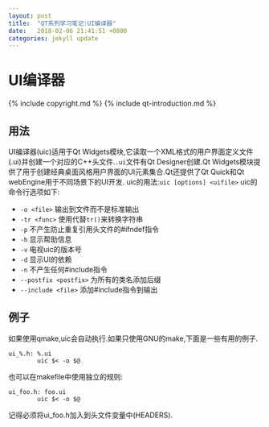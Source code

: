 ```yaml
---
layout: post
title:  "QT系列学习笔记:UI编译器"
date:   2018-02-06 21:41:51 +0800
categories: jekyll update
---
```

# UI编译器 #

{% include copyright.md %}
{% include qt-introduction.md %}

## 用法 ##

UI编译器(uic)适用于Qt Widgets模块,它读取一个XML格式的用户界面定义文件(.ui)并创建一个对应的C++头文件.`.ui`文件有Qt Designer创建.Qt Widgets模块提供了用于创建经典桌面风格用户界面的UI元素集合.Qt还提供了Qt Quick和Qt webEngine用于不同场景下的UI开发.
uic的用法:`uic [options] <uifile>`
uic的命令行选项如下:

  * `-o <file>` 输出到文件而不是标准输出
  * `-tr <func>` 使用<func>代替`tr()`来转换字符串
  * `-p` 不产生防止重复引用头文件的#ifndef指令
  * `-h` 显示帮助信息
  * `-v` 电视uic的版本号
  * `-d` 显示UI的依赖
  * `-n` 不产生任何#include指令
  * `--postfix <postfix>` 为所有的类名添加后缀
  * `--include <file>` 添加#include指令到输出
  
## 例子 ##

如果使用qmake,uic会自动执行.如果只使用GNU的make,下面是一些有用的例子.

```
ui_%.h: %.ui
        uic $< -o $@
```

也可以在makefile中使用独立的规则:

```
ui_foo.h: foo.ui
        uic $< -o $@
```

记得必须将ui_foo.h加入到头文件变量中(HEADERS).

